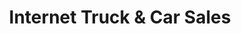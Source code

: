 ---
title: "Internet Truck & Car Sales"
url: /orange-beach/internet-truck-und-car-sales/
shop: Autohaus
---